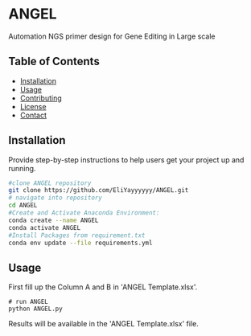 # ANGEL
Automation NGS primer design for Gene Editing in Large scale

## Table of Contents
- [Installation](#installation)
- [Usage](#usage)
- [Contributing](#contributing)
- [License](#license)
- [Contact](#contact)

## Installation

Provide step-by-step instructions to help users get your project up and running.

```bash
#clone ANGEL repository
git clone https://github.com/EliYayyyyyy/ANGEL.git
# navigate into repository
cd ANGEL
#Create and Activate Anaconda Environment: 
conda create --name ANGEL
conda activate ANGEL
#Install Packages from requirement.txt
conda env update --file requirements.yml
```
## Usage
First fill up the Column A and B in 'ANGEL Template.xlsx'.
```
# run ANGEL
python ANGEL.py
```
Results will be available in the 'ANGEL Template.xlsx' file.
